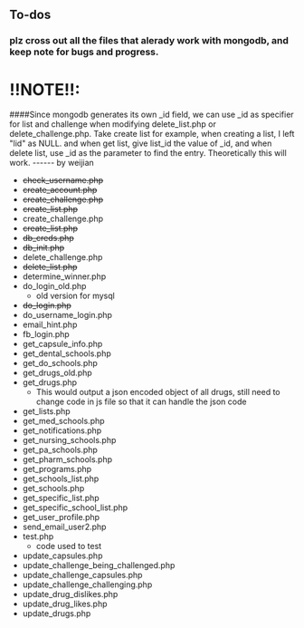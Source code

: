 ## To-dos 

### plz cross out all the files that alerady work with mongodb, and keep note for bugs and progress.  



# !!NOTE!!:  
####Since mongodb generates its own _id field, we can use _id as specifier for list and challenge when modifying delete_list.php or delete_challenge.php. Take create list for example, when creating a list, I left "lid" as NULL. and when get list, give list_id the value of _id, and when delete list, use _id as the parameter to find the entry. Theoretically this will work. ------ by weijian 



* ~~check_username.php~~
* ~~create_account.php~~
* ~~create_challenge.php~~
* ~~create_list.php~~
* create_challenge.php
* ~~create_list.php~~
* ~~db_creds.php~~
* ~~db_init.php~~
* delete_challenge.php
* ~~delete_list.php~~
* determine_winner.php
* do_login_old.php
  * old version for mysql
* ~~do_login.php~~
* do_username_login.php
* email_hint.php
* fb_login.php
* get_capsule_info.php
* get_dental_schools.php
* get_do_schools.php
* get_drugs_old.php
* get_drugs.php
  * This would output a json encoded object of all drugs, still need to change code in js file so that it can handle the json code
* get_lists.php
* get_med_schools.php
* get_notifications.php
* get_nursing_schools.php
* get_pa_schools.php
* get_pharm_schools.php
* get_programs.php
* get_schools_list.php
* get_schools.php
* get_specific_list.php
* get_specific_school_list.php
* get_user_profile.php
* send_email_user2.php
* test.php
  * code used to test 
* update_capsules.php
* update_challenge_being_challenged.php
* update_challenge_capsules.php
* update_challenge_challenging.php
* update_drug_dislikes.php
* update_drug_likes.php
* update_drugs.php
